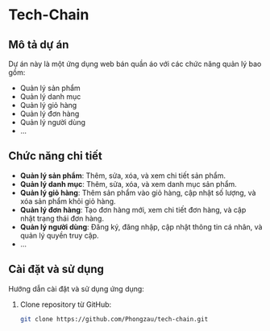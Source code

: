# Tech-Chain

## Mô tả dự án
Dự án này là một ứng dụng web bán quần áo với các chức năng quản lý bao gồm:

- Quản lý sản phẩm
- Quản lý danh mục
- Quản lý giỏ hàng
- Quản lý đơn hàng
- Quản lý người dùng
- ...

## Chức năng chi tiết

- **Quản lý sản phẩm**: Thêm, sửa, xóa, và xem chi tiết sản phẩm.
- **Quản lý danh mục**: Thêm, sửa, xóa, và xem danh mục sản phẩm.
- **Quản lý giỏ hàng**: Thêm sản phẩm vào giỏ hàng, cập nhật số lượng, và xóa sản phẩm khỏi giỏ hàng.
- **Quản lý đơn hàng**: Tạo đơn hàng mới, xem chi tiết đơn hàng, và cập nhật trạng thái đơn hàng.
- **Quản lý người dùng**: Đăng ký, đăng nhập, cập nhật thông tin cá nhân, và quản lý quyền truy cập.
- ...

## Cài đặt và sử dụng

Hướng dẫn cài đặt và sử dụng ứng dụng:
1. Clone repository từ GitHub:
   ```bash
   git clone https://github.com/Phongzau/tech-chain.git
